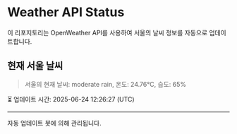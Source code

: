 
# Weather API Status

이 리포지토리는 OpenWeather API를 사용하여 서울의 날씨 정보를 자동으로 업데이트합니다.

## 현재 서울 날씨
> 서울의 현재 날씨: moderate rain, 온도: 24.76°C, 습도: 65%

⏳ 업데이트 시간: 2025-06-24 12:26:27 (UTC)

---
자동 업데이트 봇에 의해 관리됩니다.
